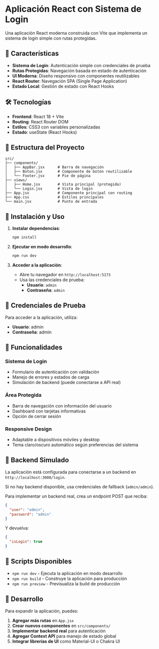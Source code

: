 # Aplicación React con Sistema de Login

Una aplicación React moderna construida con Vite que implementa un sistema de login simple con rutas protegidas.

## 🚀 Características

- **Sistema de Login**: Autenticación simple con credenciales de prueba
- **Rutas Protegidas**: Navegación basada en estado de autenticación
- **UI Moderna**: Diseño responsivo con componentes reutilizables
- **React Router**: Navegación SPA (Single Page Application)
- **Estado Local**: Gestión de estado con React Hooks

## 🛠️ Tecnologías

- **Frontend**: React 18 + Vite
- **Routing**: React Router DOM
- **Estilos**: CSS3 con variables personalizadas
- **Estado**: useState (React Hooks)

## 📁 Estructura del Proyecto

```
src/
├── components/
│   ├── AppBar.jsx      # Barra de navegación
│   ├── Boton.jsx       # Componente de botón reutilizable
│   └── Footer.jsx      # Pie de página
├── views/
│   ├── Home.jsx        # Vista principal (protegida)
│   └── Login.jsx       # Vista de login
├── App.jsx             # Componente principal con routing
├── App.css             # Estilos principales
└── main.jsx            # Punto de entrada
```

## 🚀 Instalación y Uso

1. **Instalar dependencias**:
   ```bash
   npm install
   ```

2. **Ejecutar en modo desarrollo**:
   ```bash
   npm run dev
   ```

3. **Acceder a la aplicación**:
   - Abre tu navegador en `http://localhost:5173`
   - Usa las credenciales de prueba:
     - **Usuario**: `admin`
     - **Contraseña**: `admin`

## 🔐 Credenciales de Prueba

Para acceder a la aplicación, utiliza:
- **Usuario**: admin
- **Contraseña**: admin

## 🎯 Funcionalidades

### Sistema de Login
- Formulario de autenticación con validación
- Manejo de errores y estados de carga
- Simulación de backend (puede conectarse a API real)

### Área Protegida
- Barra de navegación con información del usuario
- Dashboard con tarjetas informativas
- Opción de cerrar sesión

### Responsive Design
- Adaptable a dispositivos móviles y desktop
- Tema claro/oscuro automático según preferencias del sistema

## 🔧 Backend Simulado

La aplicación está configurada para conectarse a un backend en `http://localhost:3000/login`. 

Si no hay backend disponible, usa credenciales de fallback (`admin/admin`).

Para implementar un backend real, crea un endpoint POST que reciba:
```json
{
  "user": "admin",
  "password": "admin"
}
```

Y devuelva:
```json
{
  "isLogin": true
}
```

## 📝 Scripts Disponibles

- `npm run dev` - Ejecuta la aplicación en modo desarrollo
- `npm run build` - Construye la aplicación para producción
- `npm run preview` - Previsualiza la build de producción

## 🔨 Desarrollo

Para expandir la aplicación, puedes:

1. **Agregar más rutas** en `App.jsx`
2. **Crear nuevos componentes** en `src/components/`
3. **Implementar backend real** para autenticación
4. **Agregar Context API** para manejo de estado global
5. **Integrar librerías de UI** como Material-UI o Chakra UI
